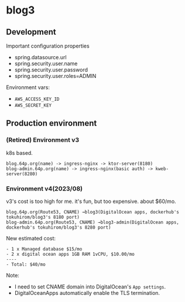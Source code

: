 # blog3

## Development
 
Important configuration properties

 - spring.datasource.url
 - spring.security.user.name
 - spring.security.user.password
 - spring.security.user.roles=ADMIN

Environment vars:

 - `AWS_ACCESS_KEY_ID`
 - `AWS_SECRET_KEY`


## Production environment

### (Retired) Environment v3

k8s based.

    blog.64p.org(name) -> ingress-nginx -> ktor-server(8180)
    blog-admin.64p.org(name) -> ingress-nginx(basic auth) -> kweb-server(8280)

### Environment v4(2023/08)

v3's cost is too high for me. it's fun, but too expensive. about $60/mo.

    blog.64p.org(Route53, CNAME) →blog3(DigitalOcean apps, dockerhub's tokuhirom/blog3's 8180 port)
    blog-admin.64p.org(Route53, CNAME) →blog3-admin(DigitalOcean apps, dockerhub's tokuhirom/blog3's 8280 port)


New estimated cost:

    - 1 x Managed database $15/mo
    - 2 x digital ocean apps 1GB RAM 1vCPU, $10.00/mo
    ----
    - Total: $40/mo

Note:

  * I need to set CNAME domain into DigitalOcean's `App settings`.
  * DigitalOceanApps automatically enable the TLS termination.

